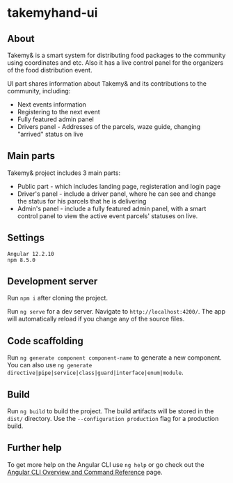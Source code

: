 # takemyhand-ui

## About

Takemy& is a smart system for distributing food packages to the community using coordinates and etc. 
Also it has a live control panel for the organizers of the food distribution event.

UI part shares information about Takemy& and its contributions to the community, including:

- Next events information
- Registering to the next event
- Fully featured admin panel
- Drivers panel - Addresses of the parcels, waze guide, changing "arrived" status on live

## Main parts

Takemy& project includes 3 main parts:

- Public part - which includes landing page, registeration and login page
- Driver's panel - include a driver panel, where he can see and change the status for his parcels that he is delivering
- Admin's panel - include a fully featured admin panel, with a smart control panel to view the active event parcels' statuses on live.

## Settings

```
Angular 12.2.10
npm 8.5.0
```

## Development server

Run `npm i` after cloning the project.

Run `ng serve` for a dev server. Navigate to `http://localhost:4200/`. The app will automatically reload if you change any of the source files.

## Code scaffolding

Run `ng generate component component-name` to generate a new component. You can also use `ng generate directive|pipe|service|class|guard|interface|enum|module`.

## Build

Run `ng build` to build the project. The build artifacts will be stored in the `dist/` directory. Use the `--configuration production` flag for a production build.

## Further help

To get more help on the Angular CLI use `ng help` or go check out the [Angular CLI Overview and Command Reference](https://angular.io/cli) page.

